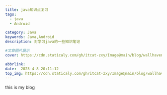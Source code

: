 ```yaml
---
title: java知识点复习
tags:
  - java
  - Android 

category: Java
keywords: Java,Android
description: 对学习java的一些知识笔记

#文章图片展示
cover: https://cdn.staticaly.com/gh/itcat-zxy/Image@main/blog/wallhaven-rr3y61.61wqpxgvgnw0.jpg

abbrlink: 
date:  2023-4-8 20:11:12
top_img: https://cdn.staticaly.com/gh/itcat-zxy/Image@main/blog/wallhaven-o59rep.5ituv3vx8mw0.jpg
---
```




this is my blog
